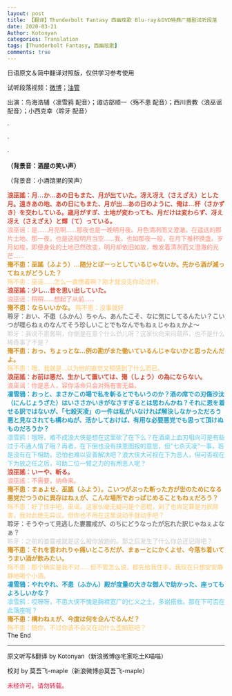 ```yaml
---
layout: post
title: 【翻译】Thunderbolt Fantasy 西幽玹歌 Blu-ray＆DVD特典广播剧试听段落
date: 2020-03-21
Author: Kotonyan
categories: Translation
tags: [Thunderbolt Fantasy, 西幽玹歌]
comments: true
---
```


日语原文＆简中翻译对照版，仅供学习参考使用
                                             
试听段落视频：[微博](https://weibo.com/7282877461/IzuGW7Hbc)；[油管](https://www.youtube.com/watch?v=Nk8PUnBIle4)

出演：鸟海浩辅〈凛雪鸦 配音〉；诹访部顺一〈殇不患 配音〉；西川贵教〈浪巫谣 配音〉；小西克幸〈聆牙 配音〉
     
·

·

·

<b>（背景音：酒屋の笑い声）</b>

（背景音：小酒馆里的笑声）

<font color="#d24a35"><b>浪巫謠：月…か…あの日もまた、月が出ていた。冴え冴え（さえざえ）とした月。遠きあの地、あの日にもまた、月が出…あの日のように、俺は…杯（さかずき）を交わしている。歳月がすぎ、土地が変わっても、月だけは変わらず、冴え冴え（さえざえ）と輝（て）っている。</b></font><br>
<font color="#ff8a78">浪巫谣：是……月亮啊……那夜也是一晚明月夜。月色清冽而又澄澈。在遥远的那片土地、那一夜，也是这般明月当空……我，也如那夜一般，在月下推杯换盏。岁月如梭，即便身处的土地已然改变，明月却依旧如故，散发着清冽而又澄澈的光芒……</font><br>
<font color="#d49225"><b>殤不患：巫謠（ふよう）…随分とぼーっとしているじゃないか。先から酒が減ってねぇがどうした？</b></font><br>
<font color="#fec467">殇不患：巫谣……怎么一直愣着啊？刚才就没见你动过杯。</font><br>
<font color="#d24a35"><b>浪巫謠：少し…昔を思い出していた。</b></font><br>
<font color="#ff8a78">浪巫谣：稍稍……想起了从前……</font><br>
<font color="#d49225"><b>殤不患：ならいいかな。</b></font>
<font color="#fec467">殇不患：没事就好</font><br>
<font color="#808080"><b>聆牙：おい、不患（ふかん）ちゃん、あんたこそ、なに気にしてるんたい？こいつが喋らねぇのなんてそう珍しいことでもなんでもねぇじゃねぇかよ〜</b></font><br>
<font color="#c9c9c9">聆牙：我说不患酱啊，你倒是在意个什么劲儿呀？这家伙向来闷葫芦，也不是什么稀奇事了不是？</font><br>
<font color="#d49225"><b>殤不患：おっ、ちょっとな…例の勘がまた働いているんじゃないかと思ったんだよ。</b></font><br>
<font color="#fec467">殇不患：哦，我就是…以为他的直觉又预感到了什么而已。</font><br>
<font color="#d24a35"><b>浪巫謠：お前は悪だ、生かして置いては、殤（しょう）の為にならない。</b></font><br>
<font color="#ff8a78">浪巫谣：你是恶人，容你活命只会对殇有害无益。</font><br>
<font color="#1f9dc4"><b>凜雪鴉：おっと、まさかこの場で私を斬るとでもいうのか？酒の席での刃傷沙汰（にんじょうざた）はいささかいきがなさすぎるとは思わんかね？それに恩を着せる訳ではないが、「七殺天凌」の一件は私がいなければ解決しなかっただろう悪と見なされても構わぬが、活かしておけば、有用な必要悪党でも思って頂けぬものだろうか？</b></font><br>
<font color="#5bc9ea">凛雪鸦：哦呀，难不成浪大侠是想在这里砍了在下么？在酒桌上血刃相向可是有些过于不通人情了哦？再者，在下倒也没有挟恩图报的意思，但“七杀天凌”一事，若是没有在下相助，恐怕也难以妥善解决吧？浪大侠大可视在下为恶人，但可否视在下为放之任之后，可助二位一臂之力的有用恶人呢？</font><br>
<font color="#d24a35"><b>浪巫謠：いーや、斬る。</b></font><br>
<font color="#ff8a78">浪巫謠：不需要，纳命来。</font><br>
<font color="#d49225"><b>殤不患：まぁよせ、巫謠（ふよう）。こいつがぶった斬った方が世のためになる悪党だつうのに異存はねぇが、こんな場所でおっぱじめることもねぇだろう？</b></font><br>
<font color="#fec467">殇不患：好了住手吧，巫谣。这家伙毫无疑问是个恶棍，剁了也肯定算是为民除害，我对此绝无异议。但你也不用在这里说动手就动手吧？</font><br>
<font color="#808080"><b>聆牙：そうやって見逃した婁震戒が、のちにどうなったが忘れた訳じゃねぇよなぁ？</b></font><br>
<font color="#c9c9c9">聆牙：之前的娄震戒就是这么被你放跑的。那之后发生了什么你总还记得吧？</font><br>
<font color="#d49225"><b>殤不患：それを言われりゃ痛いところだが、まぁーとにかくよせ、今落ち着いてうまい酒が飲みたい。</b></font><br>
<font color="#fec467">殇不患：那个确实是我不对……但不管怎么说，都先给我住手。我现在只想安安静静地喝个小酒。</font><br>
<font color="#1f9dc4"><b>凜雪鴉：やれやれ、不患（ふかん）殿が度量の大きな御人で助かった、座ってもよろしいかな？</b></font><br>
<font color="#5bc9ea">凛雪鸦：哎呀呀，不患大侠不愧是胸襟宽广的仁义之士，多谢搭救。那在下可否在此落座呢？</font><br>
<font color="#d49225"><b>殤不患：構わねぇが、今度は何を企んでるんだ？</b></font><br>
<font color="#fec467">殇不患：随你，不过你该不会又在动什么歪脑筋吧？</font><br>
The End

---

原文听写&翻译 by Kotonyan（新浪微博@宅家吃土K喵喵）

校对 by 莫吾飞-maple（新浪微博@莫吾飞-maple）

<font color="#dc143c">未经许可，请勿转载。</font><br>
